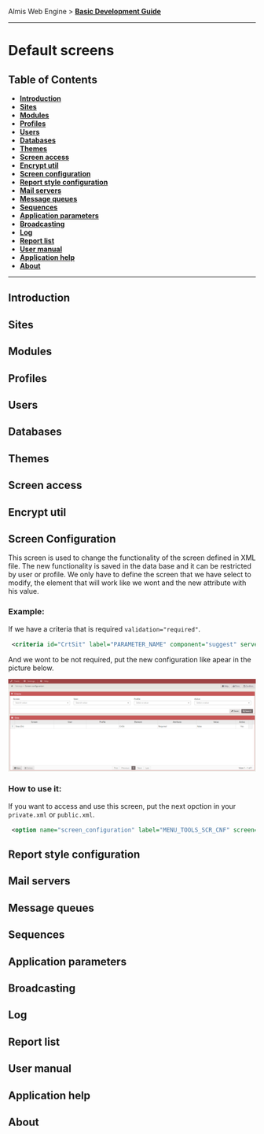 Almis Web Engine > **[Basic Development Guide](basic-developer-guide.md)**

---

# **Default screens**

## Table of Contents

* **[Introduction](#introduction)**
* **[Sites](#sites)**
* **[Modules](#modules)**
* **[Profiles](#profiles)**
* **[Users](#users)**
* **[Databases](#databases)**
* **[Themes](#themes)**
* **[Screen access](#screen-access)**
* **[Encrypt util](#encrypt-util)**
* **[Screen configuration](#screen-configuration)**
* **[Report style configuration](#report-style-configuration)**
* **[Mail servers](#mail-servers)**
* **[Message queues](#message-queues)**
* **[Sequences](#sequences)**
* **[Application parameters](#application-parameters)**
* **[Broadcasting](#broadcasting)**
* **[Log](#log)**
* **[Report list](#report-list)**
* **[User manual](#user-manual)**
* **[Application help](#application-help)**
* **[About](#about)**

---

## Introduction

## Sites

## Modules

## Profiles

## Users

## Databases

## Themes

## Screen access

## Encrypt util

## Screen Configuration

This screen is used to change the functionality of the screen defined in XML file. The new functionality is saved in the data base and it can be restricted by user or profile. We only have to define the screen that we have select to modify, the element that will work like we wont and the new attribute with his value.

### Example:

If we have a criteria that is required `validation="required"`. 

``` xml
 <criteria id="CrtSit" label="PARAMETER_NAME" component="suggest" server-action="data" target-action="SitSug" style="col-xs-7 col-sm-6 col-lg-3" validation="required"/>
```

And we wont to be not required, put the new configuration like apear in the picture below.

![screen_conf](images/screen_conf.png)

### How to use it:

If you want to access and use this screen, put the next opction in your `private.xml` or `public.xml`.

``` xml
 <option name="screen_configuration" label="MENU_TOOLS_SCR_CNF" screen="ScrCnf" icon="laptop" />
```
## Report style configuration

## Mail servers

## Message queues

## Sequences

## Application parameters

## Broadcasting

## Log

## Report list

## User manual

## Application help

## About
